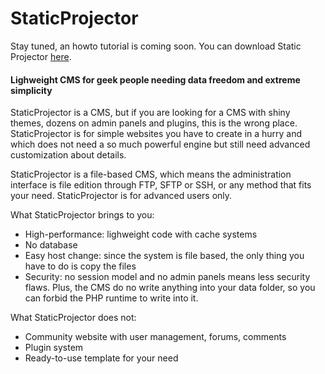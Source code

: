 StaticProjector
========

Stay tuned, an howto tutorial is coming soon. You can download Static Projector [here](https://github.com/downloads/duckie/StaticProjector/StaticProjector-0.1.zip).

#### Lighweight CMS for geek people needing data freedom and extreme simplicity ####

StaticProjector is a CMS, but if you are looking for a CMS with shiny themes, dozens on admin panels and plugins, this is the wrong place. StaticProjector is for simple websites you have to create in a hurry and which does not need a so much powerful engine but still need advanced customization about details.

StaticProjector is a file-based CMS, which means the administration interface is file edition through FTP, SFTP or SSH, or any method that fits your need. StaticProjector is for advanced users only.

What StaticProjector brings to you:

* High-performance: lighweight code with cache systems
* No database
* Easy host change: since the system is file based, the only thing you have to do is copy the files
* Security: no session model and no admin panels means less security flaws. Plus, the CMS do no write anything into your data folder, so you can forbid the PHP runtime to write into it.

What StaticProjector does not:

* Community website with user management, forums, comments
* Plugin system
* Ready-to-use template for your need
